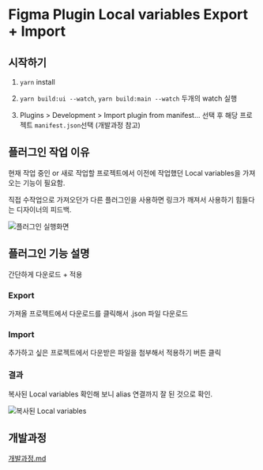 # Figma Plugin Local variables Export + Import

## 시작하기

1. `yarn` install

2. `yarn build:ui --watch`, `yarn build:main --watch` 두개의 watch 실행

3. Plugins > Development > Import plugin from manifest... 선택 후 해당 프로젝트 `manifest.json`선택 (개발과정 참고)

## 플러그인 작업 이유

현재 작업 중인 or 새로 작업할 프로젝트에서 이전에 작업했던 Local variables을 가져오는 기능이 필요함.

직접 수작업으로 가져오던가 다른 플러그인을 사용하면 링크가 깨져서 사용하기 힘들다는 디자이너의 피드백.

<img src="./docs/plugin-result.png" alt="플러그인 실행화면" />

## 플러그인 기능 설명

간단하게 다운로드 + 적용

### Export

가져올 프로젝트에서 다운로드를 클릭해서 .json 파일 다운로드

### Import

추가하고 싶은 프로젝트에서 다운받은 파일을 첨부해서 적용하기 버튼 클릭

### 결과

복사된 Local variables 확인해 보니 alias 연결까지 잘 된 것으로 확인.

<img src="./docs/plugin-result-2.png" alt="복사된 Local variables" />

## 개발과정

[개발과정.md](./docs/개발과정.md)